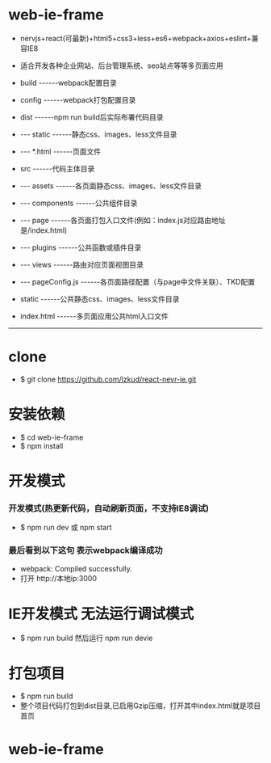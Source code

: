# web-ie-frame
 - nervjs+react(可最新)+html5+css3+less+es6+webpack+axios+eslint+兼容IE8
 - 适合开发各种企业网站、后台管理系统、seo站点等等多页面应用
 
 - build           ------webpack配置目录
 - config          ------webpack打包配置目录
 - dist            ------npm run build后实际布署代码目录
 - --- static      ------静态css、images、less文件目录
 - --- *.html      ------页面文件
 - src             ------代码主体目录
 - --- assets      ------各页面静态css、images、less文件目录
 - --- components  ------公共组件目录
 - --- page        ------各页面打包入口文件(例如：index.js对应路由地址是/index.html)
 - --- plugins     ------公共函数或插件目录
 - --- views       ------路由对应页面视图目录
 - --- pageConfig.js     ------各页面路径配置（与page中文件关联）、TKD配置
 - static          ------公共静态css、images、less文件目录
 - index.html      ------多页面应用公共html入口文件

---

# clone
 - $ git clone https://github.com/lzkud/react-nevr-ie.git

# 安装依赖
 - $ cd web-ie-frame
 - $ npm install

# 开发模式

### 开发模式(热更新代码，自动刷新页面，不支持IE8调试)
 - $ npm run dev  或  npm start

### 最后看到以下这句 表示webpack编译成功
 - webpack: Compiled successfully.
 - 打开 http://本地ip:3000
 
# IE开发模式 无法运行调试模式 
 - $ npm run build  然后运行   npm run devie

# 打包项目
 - $ npm run build
 - 整个项目代码打包到dist目录,已启用Gzip压缩，打开其中index.html就是项目 首页
# web-ie-frame
